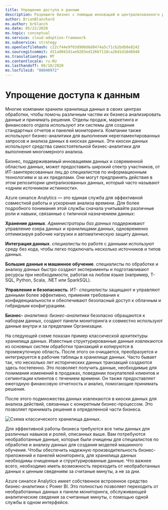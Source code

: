 ```yaml
---
title: Упрощение доступа к данным
description: Разрешите бизнес с помощью инноваций и централизованного репозитория данных.
author: BrianBlanchard
ms.author: brblanch
ms.date: 05/22/2020
ms.topic: conceptual
ms.service: cloud-adoption-framework
ms.subservice: strategy
ms.openlocfilehash: c22cf44e9f03d900d6d8474a5c71cb2bdb0e8242
ms.sourcegitcommit: d31a9043d1ae9283ed126bf118ca26d1d18d6948
ms.translationtype: MT
ms.contentlocale: ru-RU
ms.lasthandoff: 08/10/2020
ms.locfileid: "88040972"
---
```

# <a name="data-democratization"></a>Упрощение доступа к данным

Многие компании хранили хранилища данных в своих центрах обработки, чтобы помочь различным частям их бизнеса анализировать данные и принимать решения. Отделы продаж, маркетинга и финансового отдела используют эти системы для создания стандартных отчетов и панелей мониторинга. Компании также используют бизнес-аналитики для выполнения нерегламентированных запросов и анализа данных в киосках данных. Эти киоски данных используют средства самостоятельной бизнес-аналитики для выполнения многомерного анализа.

Бизнес, поддерживаемый инновациями данных и современной областью данных, может предоставить широкий спектр участников, от ИТ-заинтересованных лиц до специалистов по информационным технологиям и за их пределами. Они могут предпринять действия в этом репозитории централизованных данных, который часто называют «одним источником истинности».

Azure синапсе Analytics — это единая служба для эффективной совместной работы и ускорения анализа времени. Для более подробного понимания этой службы сначала учитывайте различные роли и навыки, связанные с типичной назначением данных:

**Хранение данных**. *Администраторы баз данных* поддерживают управление озера данных и хранилищами данных, одновременно оптимизируя рабочие нагрузки и автоматическую защиту данных.

**Интеграция данных**. *специалисты* по работе с данными используют среду без кода, чтобы легко подключать несколько источников и типов данных.

**Большие данные и машинное обучение**. специалисты по обработке и анализу *данных* быстро создают эксперименты и подготавливают ресурсы при необходимости, работая на любом языке (например, T-SQL, Python, Scala, .NET или SparkSQL).

**Управление и безопасность**. ИТ- *специалисты* защищают и управляют данными более эффективно, применяя требования к конфиденциальности и обеспечивают безопасный доступ к облачным и гибридным конфигурациям.

**Бизнес-** *аналитика: бизнес-аналитики* безопасно обращаются к наборам данных, создают панели мониторинга и совместно используют данные внутри и за пределами Организации.

На следующей схеме показан пример классической архитектуры хранилища данных. Известные структурированные данные извлекаются из основных систем обработки транзакций и копируются в промежуточную область. После этого он очищается, преобразуется и интегрируется в рабочие таблицы в хранилище данных. Часто бывает так, что несколько лет исторических данных транзакций создаются здесь постепенно. Это позволяет получить данные, необходимые для понимания изменений в продажах, поведении покупателей клиентов и сегментации клиентов с течением времени. Он также предоставляет ежегодную финансовую отчетность и анализ, помогающие принимать решения.

После этого подмножества данных извлекаются в киоски данных для анализа действий, связанных с конкретным бизнес-процессом. Это позволяет принимать решения в определенной части бизнеса.

![Схема классического хранилища данных.](../../_images/analytics/the-classic-data-warehouse.png)

Для эффективной работы бизнеса требуются все типы данных для различных навыков и ролей, описанных выше. Вам потребуются необработанные данные, которые были очищены для специалистов по обработке и анализу данных для создания моделей машинного обучения. Чтобы обеспечить надежную производительность бизнес-приложений и панелей мониторинга, для хранилища данных необходимы очищенные и структурированные данные. Что важнее всего, необходимо иметь возможность переходить от необработанных данных к ценным сведениям за считаные минуты, а не за дни.

Azure синапсе Analytics имеет собственное встроенное средство бизнес-аналитики с Power BI. Это полностью позволяет переходить от необработанных данных к панели мониторинга, обслуживающей аналитические сведения за считанные минуты, с помощью одной службы в одном интерфейсе.

